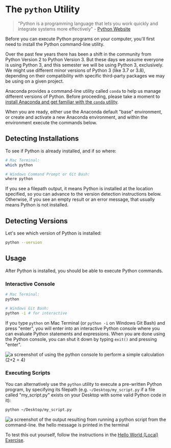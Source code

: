 # The `python` Utility

> "Python is a programming language that lets you work quickly and integrate systems more effectively" - [Python Website](https://www.python.org/)

Before you can execute Python programs on your computer, you'll first need to install the Python command-line utility.

Over the past few years there has been a shift in the community from Python Version 2 to Python Version 3. But these days we assume everyone is using Python 3, and this semester we will be using Python 3, exclusively. We might use different minor versions of Python 3 (like 3.7 or 3.8), depending on their compatibility with specific third-party packages we may be using on a given project.

Anaconda provides a command-line utility called `conda` to help us manage different versions of Python. Before proceeding, please take a moment to [install Anaconda and get familiar with the `conda` utility](conda.md).

When you are ready, either use the Anaconda default "base" environment, or create and activate a new Anaconda environment, and within the environment execute the commands below.

## Detecting Installations

To see if Python is already installed, and if so where:

```sh
# Mac Terminal:
which python

# Windows Command Prompt or Git Bash:
where python
```

If you see a filepath output, it means Python is installed at the location specified, so you can advance to the version detection instructions below. Otherwise, if you see an empty result or an error message, that usually means Python is not installed.

## Detecting Versions

Let's see which version of Python is installed:

```sh
python --version
```

## Usage

After Python is installed, you should be able to execute Python commands.

### Interactive Console

```sh
# Mac Terminal:
python

# Windows Git Bash:
python -i # for interactive
```

If you type `python` on Mac Terminal (or `python -i` on Windows Git Bash) and press "enter", you will enter into an interactive Python console where you can evaluate Python statements and expressions. When you are done using the Python console, you can shut it down by typing `exit()` and pressing "enter".

![a screenshot of using the python console to perform a simple calculation (2+2 = 4)](/img/notes/clis/python/python-console.png)

### Executing Scripts

You can alternatively use the `python` utility to execute a pre-written Python program, by specifying its filepath (e.g. `~/Desktop/my_script.py` if a file called "my_script.py" exists on your Desktop with some valid Python code in it):

```sh
python ~/Desktop/my_script.py
```

![a screenshot of the output resulting from running a python script from the command-line. the hello message is printed in the terminal](/img/notes/clis/python/running-python-scripts.png)

To test this out yourself, follow the instructions in the [Hello World (Local) Exercise](/exercises/hello-world/local.md).

